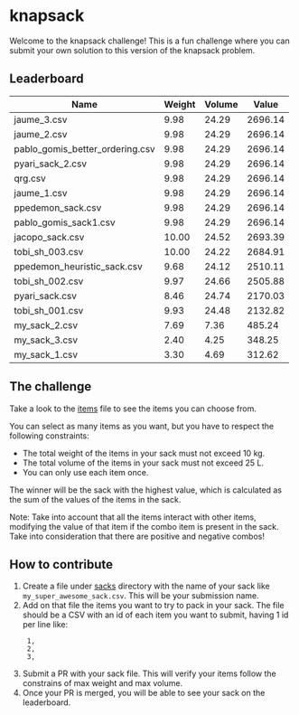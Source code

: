# knapsack
Welcome to the knapsack challenge!
This is a fun challenge where you can submit your own solution to this version of the knapsack problem.
<!-- leaderboard:start -->
## Leaderboard
| Name       | Weight | Volume | Value |
|------------|--------|--------|-------|
| jaume_3.csv | 9.98 | 24.29 | 2696.14 |
| jaume_2.csv | 9.98 | 24.29 | 2696.14 |
| pablo_gomis_better_ordering.csv | 9.98 | 24.29 | 2696.14 |
| pyari_sack_2.csv | 9.98 | 24.29 | 2696.14 |
| qrg.csv | 9.98 | 24.29 | 2696.14 |
| jaume_1.csv | 9.98 | 24.29 | 2696.14 |
| ppedemon_sack.csv | 9.98 | 24.29 | 2696.14 |
| pablo_gomis_sack1.csv | 9.98 | 24.29 | 2696.14 |
| jacopo_sack.csv | 10.00 | 24.52 | 2693.39 |
| tobi_sh_003.csv | 10.00 | 24.22 | 2684.91 |
| ppedemon_heuristic_sack.csv | 9.68 | 24.12 | 2510.11 |
| tobi_sh_002.csv | 9.97 | 24.66 | 2505.88 |
| pyari_sack.csv | 8.46 | 24.74 | 2170.03 |
| tobi_sh_001.csv | 9.93 | 24.48 | 2132.82 |
| my_sack_2.csv | 7.69 | 7.36 | 485.24 |
| my_sack_3.csv | 2.40 | 4.25 | 348.25 |
| my_sack_1.csv | 3.30 | 4.69 | 312.62 |
<!-- leaderboard:end -->
## The challenge
Take a look to the [items](data/knapsack_items.csv) file to see the items you can choose from.

You can select as many items as you want, but you have to respect the following constraints:
- The total weight of the items in your sack must not exceed 10 kg.
- The total volume of the items in your sack must not exceed 25 L.
- You can only use each item once.

The winner will be the sack with the highest value, which is calculated as the sum of the values of the items in the sack.

Note: Take into account that all the items interact with other items, modifying the value of that item if the combo item is present in the sack. 
Take into consideration that there are positive and negative combos!
## How to contribute
1. Create a file under [sacks](sacks/) directory with the name of your sack like `my_super_awesome_sack.csv`. This will be your submission name.
2. Add on that file the items you want to try to pack in your sack. The file should be a CSV with an id of each item you want to submit, having 1 id per line like:
   ```csv
    1,
    2,
    3,
    ```
3. Submit a PR with your sack file. This will verify your items follow the constrains of max weight and max volume.
4. Once your PR is merged, you will be able to see your sack on the leaderboard.